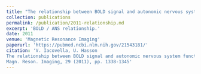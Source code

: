 ```yaml
---
title: "The relationship between BOLD signal and autonomic nervous system functions: implications for processing of “physiological noise”"
collection: publications
permalink: /publication/2011-relationship.md
excerpt: 'BOLD / ANS relationship.'
date: 2011
venue: 'Magnetic Resonance Imaging'
paperurl: 'https://pubmed.ncbi.nlm.nih.gov/21543181/'
citation: 'V. Iacovella, U. Hasson
The relationship between BOLD signal and autonomic nervous system functions: implications for processing of physiological noise
Magn. Reson. Imaging, 29 (2011), pp. 1338-1345'
---
```


